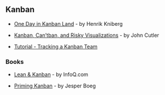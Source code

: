 ## Kanban

- [One Day in Kanban Land](http://blog.crisp.se/2009/06/26/henrikkniberg/1246053060000) - by Henrik Kniberg

- [Kanban, Can’tban, and Risky Visualizations](https://medium.com/@johnpcutler/kanban-cannotban-and-risky-visualizations-e19d83b53718) - by John Cutler

- [Tutorial - Tracking a Kanban Team](https://confluence.atlassian.com/agile/jira-agile-user-s-guide/jira-agile-tutorials/tutorial-tracking-a-kanban-team)

### Books

- [Lean & Kanban](https://www.infoq.com/minibooks/emag-lean-kanban) - by InfoQ.com

- [Priming Kanban](https://www.infoq.com/minibooks/priming-kanban-jesper-boeg) - by Jesper Boeg
